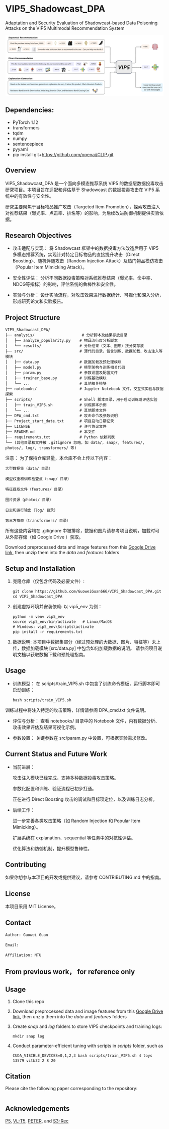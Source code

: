 # VIP5_Shadowcast_DPA
Adaptation and Security Evaluation of Shadowcast-based Data Poisoning Attacks on the VIP5 Multimodal Recommendation System

![Teaser](figure/vip5_teaser.png)

## Dependencies: 
- PyTorch 1.12
- transformers
- tqdm
- numpy
- sentencepiece
- pyyaml
- pip install git+https://github.com/openai/CLIP.git

## Overview
VIP5_Shadowcast_DPA 是一个面向多模态推荐系统 VIP5 的数据层数据投毒攻击研究项目。本项目旨在适配和评估基于 Shadowcast 的数据投毒攻击在 VIP5 系统中的有效性与安全性。

研究主要聚焦于目标物品推广攻击（Targeted Item Promotion），探索攻击注入对推荐结果（曝光率、点击率、排名等）的影响，为后续改进防御机制提供实验依据。 

## Research Objectives

- 攻击适配与实现：
将 Shadowcast 框架中的数据投毒方法改造后用于 VIP5 多模态推荐系统，实现针对特定目标物品的直接提升攻击（Direct Boosting）、随机伴随攻击（Random Injection Attack）及热门物品模仿攻击（Popular Item Mimicking Attack）。

- 安全性评估：
分析不同数据投毒策略对系统推荐结果（曝光率、命中率、NDCG等指标）的影响，评估系统的鲁棒性和安全性。

- 实验与分析：
设计实验流程，对攻击效果进行数据统计、可视化和深入分析，形成研究论文和实验报告。


## Project Structure


```plaintext
VIP5_Shadowcast_DPA/
├── analysis/                     # 分析脚本及结果存放目录
│   ├── analyze_popularity.py    # 物品流行度分析脚本
│   └── results/                 # 分析结果（文本、图形）按分类存放
├── src/                         # 源代码目录，包含训练、数据加载、攻击注入等模块
│   ├── data.py                  # 数据加载及预处理模块
│   ├── model.py                 # 模型架构与训练相关代码
│   ├── param.py                 # 参数设置及配置文件
│   ├── trainer_base.py          # 训练基础模块
│   └── ...                      # 其他相关模块
├── notebooks/                   # Jupyter Notebook 文件，交互式实验与数据探索
├── scripts/                     # Shell 脚本目录，用于启动训练或评估实验
│   ├── train_VIP5.sh            # 训练脚本示例
│   └── ...                      # 其他脚本文件
├── DPA_cmd.txt                  # 攻击命令及参数说明
├── Project_start_date.txt       # 项目启动日期记录
├── LICENSE                      # 许可协议文件
├── README.md                    # 本文件
├── requirements.txt             # Python 依赖列表
└── (其他目录和文件被 .gitignore 忽略，如 data/, snap/, features/, photos/, log/, transformers/ 等)
```




注意：
为了保持仓库轻量，本仓库不会上传以下内容：

    大型数据集（data/ 目录）

    模型权重和训练检查点（snap/ 目录）

    特征提取文件（features/ 目录）

    图片资源（photos/ 目录）

    日志和运行输出（log/ 目录）

    第三方依赖（transformers/ 目录）

所有这些内容均在 .gitignore 中被排除，数据和图片请参考项目说明，加载时可从外部存储（如 Google Drive ）获取。

Download preprocessed data and image features from this [Google Drive link](https://drive.google.com/drive/u/1/folders/1AjM8Gx4A3xo8seYFWwNUBHpM9uRbfydR), then unzip them into the *data* and *features* folders


## Setup and Installation
1. 克隆仓库（仅包含代码及必要文件）:
    ```
    git clone https://github.com/GuoweiGuan666/VIP5_Shadowcast_DPA.git
    cd VIP5_Shadowcast_DPA

    ```

2. 创建虚拟环境并安装依赖:
   以 vip5_env 为例：
    ```
    python -m venv vip5_env
    source vip5_env/bin/activate   # Linux/MacOS
    # Windows: vip5_env\Scripts\activate
    pip install -r requirements.txt

    ```

3. 数据说明:
   本项目中数据集部分（经过预处理的大数据、图片、特征等）未上传，数据加载模块 [src/data.py] 中包含如何加载数据的说明。
   请参阅项目说明文档以获取数据下载和预处理指南。


## Usage

- 训练模型：
  在 scripts/train_VIP5.sh 中包含了训练命令模板，运行脚本即可启动训练：
  ```
  bash scripts/train_VIP5.sh
  ```
训练过程中将注入特定的攻击策略，详情请参阅 DPA_cmd.txt 文件说明。

- 评估与分析：
  查看 notebooks/ 目录中的 Notebook 文件，内有数据分析、攻击效果评估及结果可视化示例。

- 参数设置：
  关键参数在 src/param.py 中设置，可根据实验需求修改。

## Current Status and Future Work
- 当前进展：

    攻击注入模块已经完成，支持多种数据投毒攻击策略。

    参数化配置和训练、验证流程已初步打通。

    正在进行 Direct Boosting 攻击的调试和目标项定位，以及训练日志分析。

- 后续工作：

    进一步完善各类攻击策略（如 Random Injection 和 Popular Item Mimicking）。

    扩展系统在 explanation、sequential 等任务中的对抗性评估。

    优化算法和防御机制，提升模型鲁棒性。


## Contributing

如果你想参与本项目的开发或提供建议，请参考 CONTRIBUTING.md 中的指南。

## License

本项目采用 MIT License。

## Contact

    Author: Guowei Guan

    Email: 

    Affiliation: NTU





## From previous work， for reference only

## Usage

1. Clone this repo

2. Download preprocessed data and image features from this [Google Drive link](https://drive.google.com/drive/u/1/folders/1AjM8Gx4A3xo8seYFWwNUBHpM9uRbfydR), then unzip them into the *data* and *features* folders

   
3. Create *snap* and *log* folders to store VIP5 checkpoints and training logs:
    ```
    mkdir snap log
    ```

4. Conduct parameter-efficient tuning with scripts in *scripts* folder, such as

    ```
    CUDA_VISIBLE_DEVICES=0,1,2,3 bash scripts/train_VIP5.sh 4 toys 13579 vitb32 2 8 20
    ```

## Citation

Please cite the following paper corresponding to the repository:
```

```

## Acknowledgements

[P5](https://github.com/jeykigung/P5), [VL-T5](https://github.com/j-min/VL-T5), [PETER](https://github.com/lileipisces/PETER), and [S3-Rec](https://github.com/aHuiWang/CIKM2020-S3Rec)
